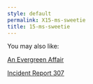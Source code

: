 ```yaml
---
style: default
permalink: X15-ms-sweetie
title: 15-ms-sweetie
---
```

You may also like:

[An Evergreen Affair](http://scp-wiki.net/an-evergreen-affair)

[Incident Report 307](http://scp-wiki.net/incident-report-307)
